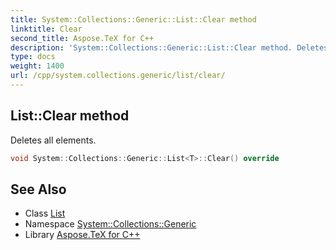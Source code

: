 ```yaml
---
title: System::Collections::Generic::List::Clear method
linktitle: Clear
second_title: Aspose.TeX for C++
description: 'System::Collections::Generic::List::Clear method. Deletes all elements in C++.'
type: docs
weight: 1400
url: /cpp/system.collections.generic/list/clear/
---
```

## List::Clear method


Deletes all elements.

```cpp
void System::Collections::Generic::List<T>::Clear() override
```

## See Also

* Class [List](../)
* Namespace [System::Collections::Generic](../../)
* Library [Aspose.TeX for C++](../../../)
